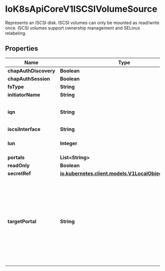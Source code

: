 

# IoK8sApiCoreV1ISCSIVolumeSource

Represents an ISCSI disk. ISCSI volumes can only be mounted as read/write once. ISCSI volumes support ownership management and SELinux relabeling.
## Properties

Name | Type | Description | Notes
------------ | ------------- | ------------- | -------------
**chapAuthDiscovery** | **Boolean** |  |  [optional]
**chapAuthSession** | **Boolean** |  |  [optional]
**fsType** | **String** |  |  [optional]
**initiatorName** | **String** |  |  [optional]
**iqn** | **String** | Target iSCSI Qualified Name. |  [optional]
**iscsiInterface** | **String** |  |  [optional]
**lun** | **Integer** | iSCSI Target Lun number. |  [optional]
**portals** | **List&lt;String&gt;** |  |  [optional]
**readOnly** | **Boolean** |  |  [optional]
**secretRef** | [**io.kubernetes.client.models.V1LocalObjectReference**](io.kubernetes.client.models.V1LocalObjectReference.md) |  |  [optional]
**targetPortal** | **String** | iSCSI Target Portal. The Portal is either an IP or ip_addr:port if the port is other than default (typically TCP ports 860 and 3260). |  [optional]




